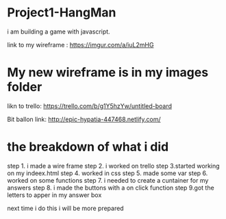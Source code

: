 # Project1-HangMan

i am building a game with javascript.

link to my wireframe : https://imgur.com/a/iuL2mHG

# My new wireframe is in my images folder

likn to trello: 
https://trello.com/b/g1Y5hzYw/untitled-board

Bit ballon link: http://epic-hypatia-447468.netlify.com/

# the breakdown of what i did 

step 1. i made a wire frame
step 2. i worked on trello
step 3.started working on my indeex.html 
step 4. worked in css
step 5. made some var
step 6. worked on some functions
step 7. i needed to create a cuntainer for my answers
step 8. i made the buttons with a on click function
step 9.got the letters to apper in my answer box

next time i do this i will be more prepared
